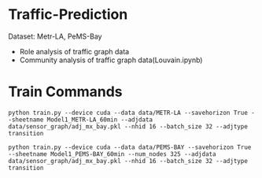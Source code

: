 # Traffic-Prediction
Dataset: Metr-LA, PeMS-Bay

* Role analysis of traffic graph data
* Community analysis of traffic graph data(Louvain.ipynb)


# Train Commands

```python train.py --device cuda --data data/METR-LA --savehorizon True --sheetname Model1_METR-LA_60min --adjdata data/sensor_graph/adj_mx_bay.pkl --nhid 16 --batch_size 32 --adjtype transition```

```python train.py --device cuda --data data/PEMS-BAY --savehorizon True --sheetname Model1_PEMS-BAY_60min --num_nodes 325 --adjdata data/sensor_graph/adj_mx_bay.pkl --nhid 16 --batch_size 32 --adjtype transition```
